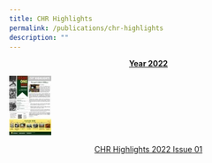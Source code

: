 ```yaml
---
title: CHR Highlights
permalink: /publications/chr-highlights
description: ""
---
```

<center><strong><u>Year 2022</u></strong></center>

<img src="/images/CHR_Highlights_1_Page_1_86x121.jpeg" 
     style="width:15%">
<center><a href="https://christchurchsec.moe.edu.sg/qql/slot/u533/publications/chr%20highlights/2022/CHR%20Highlights%201%20FINAL.pdf" target="_blank" rel="noopener">CHR Highlights 2022 Issue 01</a></center>

